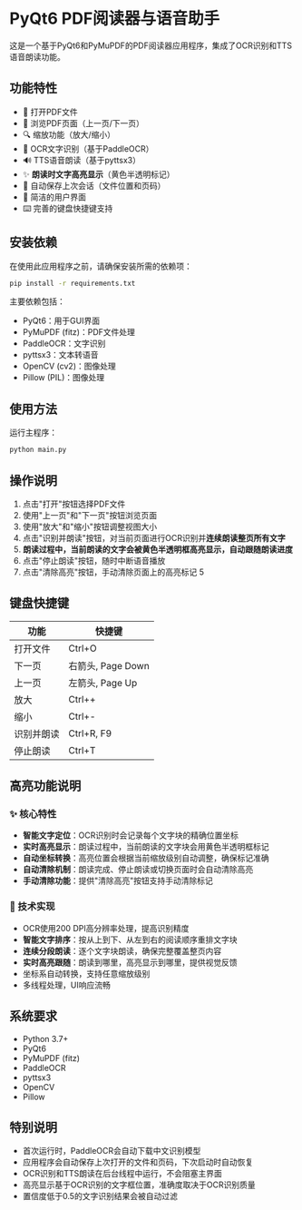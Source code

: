 # PyQt6 PDF阅读器与语音助手

这是一个基于PyQt6和PyMuPDF的PDF阅读器应用程序，集成了OCR识别和TTS语音朗读功能。

## 功能特性

- 📖 打开PDF文件
- 📄 浏览PDF页面（上一页/下一页）
- 🔍 缩放功能（放大/缩小）
- 🤖 OCR文字识别（基于PaddleOCR）
- 🔊 TTS语音朗读（基于pyttsx3）
- ✨ **朗读时文字高亮显示**（黄色半透明标记）
- 💾 自动保存上次会话（文件位置和页码）
- 🎯 简洁的用户界面
- ⌨️ 完善的键盘快捷键支持

## 安装依赖

在使用此应用程序之前，请确保安装所需的依赖项：

```bash
pip install -r requirements.txt
```

主要依赖包括：
- PyQt6：用于GUI界面
- PyMuPDF (fitz)：PDF文件处理
- PaddleOCR：文字识别
- pyttsx3：文本转语音
- OpenCV (cv2)：图像处理
- Pillow (PIL)：图像处理

## 使用方法

运行主程序：

```bash
python main.py
```

## 操作说明

1. 点击"打开"按钮选择PDF文件
2. 使用"上一页"和"下一页"按钮浏览页面
3. 使用"放大"和"缩小"按钮调整视图大小
4. 点击"识别并朗读"按钮，对当前页面进行OCR识别并**连续朗读整页所有文字**
5. **朗读过程中，当前朗读的文字会被黄色半透明框高亮显示，自动跟随朗读进度**
6. 点击"停止朗读"按钮，随时中断语音播放
7. 点击"清除高亮"按钮，手动清除页面上的高亮标记
5
## 键盘快捷键

| 功能 | 快捷键 |
|------|--------|
| 打开文件 | Ctrl+O |
| 下一页 | 右箭头, Page Down |
| 上一页 | 左箭头, Page Up |
| 放大 | Ctrl++ |
| 缩小 | Ctrl+- |
| 识别并朗读 | Ctrl+R, F9 |
| 停止朗读 | Ctrl+T |

## 高亮功能说明

### ✨ 核心特性
- **智能文字定位**：OCR识别时会记录每个文字块的精确位置坐标
- **实时高亮显示**：朗读过程中，当前朗读的文字块会用黄色半透明框标记
- **自动坐标转换**：高亮位置会根据当前缩放级别自动调整，确保标记准确
- **自动清除机制**：朗读完成、停止朗读或切换页面时会自动清除高亮
- **手动清除功能**：提供"清除高亮"按钮支持手动清除标记

### 🔧 技术实现
- OCR使用200 DPI高分辨率处理，提高识别精度
- **智能文字排序**：按从上到下、从左到右的阅读顺序重排文字块
- **连续分段朗读**：逐个文字块朗读，确保完整覆盖整页内容
- **实时高亮跟随**：朗读到哪里，高亮显示到哪里，提供视觉反馈
- 坐标系自动转换，支持任意缩放级别
- 多线程处理，UI响应流畅

## 系统要求

- Python 3.7+
- PyQt6
- PyMuPDF (fitz)
- PaddleOCR
- pyttsx3
- OpenCV
- Pillow

## 特别说明

- 首次运行时，PaddleOCR会自动下载中文识别模型
- 应用程序会自动保存上次打开的文件和页码，下次启动时自动恢复
- OCR识别和TTS朗读在后台线程中运行，不会阻塞主界面
- 高亮显示基于OCR识别的文字框位置，准确度取决于OCR识别质量
- 置信度低于0.5的文字识别结果会被自动过滤